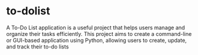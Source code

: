 # to-dolist
A To-Do List application is a useful project that helps users manage and organize their tasks efficiently. This project aims to create a command-line or GUI-based application using Python, allowing  users to create, update, and track their to-do lists
